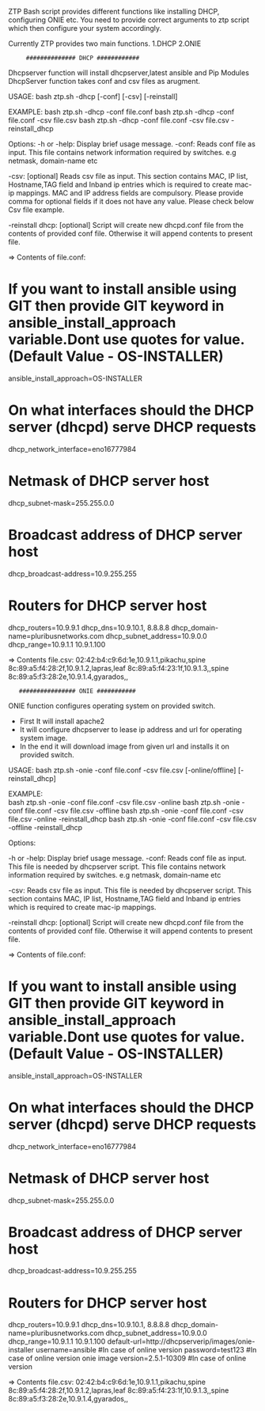 ZTP Bash script provides different functions like installing DHCP, configuring ONIE etc.
You need to provide correct arguments to ztp script which then configure your system accordingly.

Currently ZTP provides two main functions.
1.DHCP
2.ONIE

         ############## DHCP ############ 

Dhcpserver function will install dhcpserver,latest ansible and Pip Modules
DhcpServer function takes conf and csv files as arugment.

USAGE: 
       bash ztp.sh -dhcp [-conf] [-csv] [-reinstall]

EXAMPLE: 
       bash ztp.sh -dhcp -conf file.conf
       bash ztp.sh -dhcp -conf file.conf -csv file.csv
       bash ztp.sh -dhcp -conf file.conf -csv file.csv -reinstall_dhcp

Options:
   -h or -help:
       Display brief usage message.
   -conf:
       Reads conf file as input. This file contains network information required by switches.
       e.g netmask, domain-name etc

   -csv: [optional]
       Reads csv file as input. This section contains MAC, IP list, Hostname,TAG field and Inband ip entries which is required to create mac-ip mappings.
       MAC and IP address fields are compulsory. Please provide comma for optional fields if it does not have any value.
       Please check below Csv file example.

   -reinstall dhcp: [optional]
       Script will create new dhcpd.conf file from the contents of provided conf file. Otherwise it will append contents to present file.

=> Contents of file.conf:
# If you want to install ansible using GIT then provide GIT keyword in ansible_install_approach variable.Dont use quotes for value.(Default Value - OS-INSTALLER)
ansible_install_approach=OS-INSTALLER
# On what interfaces should the DHCP server (dhcpd) serve DHCP requests
dhcp_network_interface=eno16777984
# Netmask of DHCP server host
dhcp_subnet-mask=255.255.0.0
# Broadcast address of DHCP server host
dhcp_broadcast-address=10.9.255.255
# Routers for DHCP server host
dhcp_routers=10.9.9.1
dhcp_dns=10.9.10.1, 8.8.8.8
dhcp_domain-name=pluribusnetworks.com
dhcp_subnet_address=10.9.0.0
dhcp_range=10.9.1.1 10.9.1.100


=> Contents file.csv:
02:42:b4:c9:6d:1e,10.9.1.1,pikachu,spine
8c:89:a5:f4:28:2f,10.9.1.2,lapras,leaf
8c:89:a5:f4:23:1f,10.9.1.3,,spine
8c:89:a5:f3:28:2e,10.9.1.4,gyarados,,

       ################ ONIE ###########

ONIE function configures operating system on provided switch.
 - First It will install apache2
 - It will configure dhcpserver to lease ip address and url for operating system image.
 - In the end it will download image from given url and installs it on provided switch.

USAGE: 
       bash ztp.sh -onie -conf file.conf -csv file.csv [-online/offline] [-reinstall_dhcp]

EXAMPLE:  
       bash ztp.sh -onie -conf file.conf -csv file.csv -online
       bash ztp.sh -onie -conf file.conf -csv file.csv -offline
       bash ztp.sh -onie -conf file.conf -csv file.csv -online -reinstall_dhcp 
       bash ztp.sh -onie -conf file.conf -csv file.csv -offline -reinstall_dhcp

Options: 

   -h or -help:
       Display brief usage message.
   -conf:
       Reads conf file as input. This file is needed by dhcpserver script. This file contains network information required by switches.
       e.g netmask, domain-name etc

   -csv:
       Reads csv file as input. This file is needed by dhcpserver script. This section contains MAC, IP list, Hostname,TAG field and Inband ip entries which is required to create mac-ip mappings.
    
   -reinstall dhcp: [optional]
       Script will create new dhcpd.conf file from the contents of provided conf file. Otherwise it will append contents to present file.

=> Contents of file.conf:
# If you want to install ansible using GIT then provide GIT keyword in ansible_install_approach variable.Dont use quotes for value.(Default Value - OS-INSTALLER)
ansible_install_approach=OS-INSTALLER
# On what interfaces should the DHCP server (dhcpd) serve DHCP requests
dhcp_network_interface=eno16777984
# Netmask of DHCP server host
dhcp_subnet-mask=255.255.0.0
# Broadcast address of DHCP server host
dhcp_broadcast-address=10.9.255.255
# Routers for DHCP server host
dhcp_routers=10.9.9.1
dhcp_dns=10.9.10.1, 8.8.8.8
dhcp_domain-name=pluribusnetworks.com
dhcp_subnet_address=10.9.0.0
dhcp_range=10.9.1.1 10.9.1.100
default-url=http://dhcpserverip/images/onie-installer
username=ansible  #In case of online version
password=test123  #In case of online version
onie image version=2.5.1-10309 #In case of online version

=> Contents file.csv:
02:42:b4:c9:6d:1e,10.9.1.1,pikachu,spine
8c:89:a5:f4:28:2f,10.9.1.2,lapras,leaf
8c:89:a5:f4:23:1f,10.9.1.3,,spine
8c:89:a5:f3:28:2e,10.9.1.4,gyarados,,


